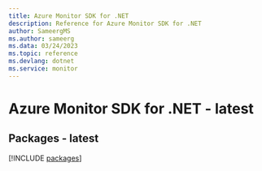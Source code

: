 ```yaml
---
title: Azure Monitor SDK for .NET
description: Reference for Azure Monitor SDK for .NET
author: SameergMS
ms.author: sameerg
ms.data: 03/24/2023
ms.topic: reference
ms.devlang: dotnet
ms.service: monitor
---
```

# Azure Monitor SDK for .NET - latest
## Packages - latest
[!INCLUDE [packages](monitor-index.md)]